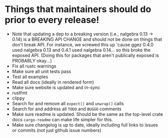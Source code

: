# Things that maintainers should do prior to every release!

 * Note that updating a dep to a breaking version (i.e., nalgebra 0.13 -> 0.14) is a BREAKING
API CHANGE and should not be done on things that don't break API.  For instance, we screwed this
up 'cause ggez 0.4.0 used nalgebra 0.13 and 0.4.1 used nalgebra 0.14... so this broke the exposed
API.  (Doing this for packages that aren't publically exposed is PROBABLY okay...)
 * Fix all rustc warnings
 * Make sure all unit tests pass
 * Test all examples
 * Read all docs (ideally in rendered form)
 * Make sure website is updated and in-sync
 * rustfmt
 * clippy
 * Search for and remove all `expect()` and `unwrap()` calls
 * Search for and address all `TODO` and `BUGGO` comments
 * Make sure readme is updated.  Should be the same as the top-level crate docs `cargo-readme` can make life simpler for this.
 * Make sure changelog is up to date, ideally including full links to issues or commits (not just github issue numbers)
